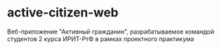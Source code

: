 # active-citizen-web
Веб-приложение "Активный гражданин", разрабатываемое командой студентов 2 курса ИРИТ-РтФ в рамках проектного практикума
